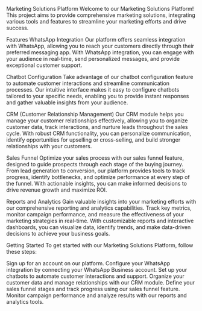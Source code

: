 Marketing Solutions Platform
Welcome to our Marketing Solutions Platform! This project aims to provide comprehensive marketing solutions, integrating various tools and features to streamline your marketing efforts and drive success.

Features
WhatsApp Integration
Our platform offers seamless integration with WhatsApp, allowing you to reach your customers directly through their preferred messaging app. With WhatsApp integration, you can engage with your audience in real-time, send personalized messages, and provide exceptional customer support.

Chatbot Configuration
Take advantage of our chatbot configuration feature to automate customer interactions and streamline communication processes. Our intuitive interface makes it easy to configure chatbots tailored to your specific needs, enabling you to provide instant responses and gather valuable insights from your audience.

CRM (Customer Relationship Management)
Our CRM module helps you manage your customer relationships effectively, allowing you to organize customer data, track interactions, and nurture leads throughout the sales cycle. With robust CRM functionality, you can personalize communication, identify opportunities for upselling or cross-selling, and build stronger relationships with your customers.

Sales Funnel
Optimize your sales process with our sales funnel feature, designed to guide prospects through each stage of the buying journey. From lead generation to conversion, our platform provides tools to track progress, identify bottlenecks, and optimize performance at every step of the funnel. With actionable insights, you can make informed decisions to drive revenue growth and maximize ROI.

Reports and Analytics
Gain valuable insights into your marketing efforts with our comprehensive reporting and analytics capabilities. Track key metrics, monitor campaign performance, and measure the effectiveness of your marketing strategies in real-time. With customizable reports and interactive dashboards, you can visualize data, identify trends, and make data-driven decisions to achieve your business goals.

Getting Started
To get started with our Marketing Solutions Platform, follow these steps:

Sign up for an account on our platform.
Configure your WhatsApp integration by connecting your WhatsApp Business account.
Set up your chatbots to automate customer interactions and support.
Organize your customer data and manage relationships with our CRM module.
Define your sales funnel stages and track progress using our sales funnel feature.
Monitor campaign performance and analyze results with our reports and analytics tools.
